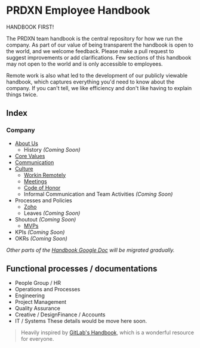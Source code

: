 # PRDXN Employee Handbook

HANDBOOK FIRST!

The PRDXN team handbook is the central repository for how we run the company. As part of our value of being transparent the handbook is open to the world, and we welcome feedback. Please make a pull request to suggest improvements or add clarifications. Few sections of this handbook may not open to the world and is only accessible to employees.

Remote work is also what led to the development of our publicly viewable handbook, which captures everything you'd need to know about the company. If you can't tell, we like efficiency and don't like having to explain things twice.

## Index

### Company
- [About Us](https://github.com/prdxn-org/handbook/blob/master/about.md)
  - History *(Coming Soon)*
- [Core Values](https://github.com/prdxn-org/handbook/blob/master/values.md)
- [Communication](https://github.com/prdxn-org/handbook/blob/master/communication.md)
- [Culture](https://github.com/prdxn-org/handbook/blob/master/culture.md)
  - [Workin Remotely](https://github.com/prdxn-org/handbook/blob/master/remote.md)
  - [Meetings](https://github.com/prdxn-org/handbook/blob/master/meetings.md)
  - [Code of Honor](https://github.com/prdxn-org/handbook/blob/master/honorcode.md)
  - Informal Communication and Team Activities *(Coming Soon)*
- Processes and Policies
  - [Zoho](https://github.com/prdxn-org/handbook/blob/master/zoho.md)
  - Leaves *(Coming Soon)*
- Shoutout *(Coming Soon)*
  - [MVPs](https://github.com/prdxn-org/handbook/blob/master/mvp.md)
- KPIs *(Coming Soon)*
- OKRs *(Coming Soon)*

*Other parts of the [Handbook Google Doc](https://docs.google.com/document/d/1xv1NbP6dITIOBkWGUc6AdjvjV-fOycvGMACESIuiF9o/edit) will be migrated gradually.*

## Functional processes / documentations
- People Group / HR
- Operations and Processes
- Engineering
- Project Management
- Quality Assurance
- Creative / DesignFinance / Accounts
- IT / Systems
These details would be move here soon.


> Heavily inspired by [GitLab's Handbook](https://about.gitlab.com/handbook/), which is a wonderful resource for everyone.
